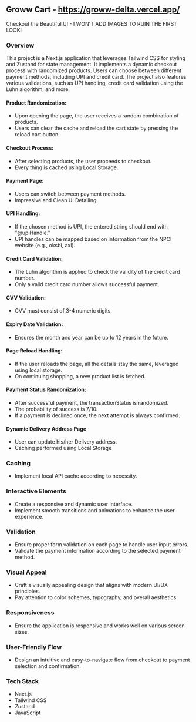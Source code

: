## Groww Cart - https://groww-delta.vercel.app/

Checkout the Beautiful UI - I WON'T ADD IMAGES TO RUIN THE FIRST LOOK!

### Overview
This project is a Next.js application that leverages Tailwind CSS for styling and Zustand for state management. It implements a dynamic checkout process with randomized products. Users can choose between different payment methods, including UPI and credit card. The project also features various validations, such as UPI handling, credit card validation using the Luhn algorithm, and more.



#### Product Randomization:
- Upon opening the page, the user receives a random combination of products.
- Users can clear the cache and reload the cart state by pressing the reload cart button.

#### Checkout Process:
- After selecting products, the user proceeds to checkout.
- Every thing is cached using Local Storage.

#### Payment Page:
- Users can switch between payment methods.
- Impressive and Clean UI Detailing.

#### UPI Handling:
- If the chosen method is UPI, the entered string should end with "@upiHandle."
- UPI handles can be mapped based on information from the NPCI website (e.g., oksbi, axl).

#### Credit Card Validation:
- The Luhn algorithm is applied to check the validity of the credit card number.
- Only a valid credit card number allows successful payment.

#### CVV Validation:
- CVV must consist of 3-4 numeric digits.

#### Expiry Date Validation:
- Ensures the month and year can be up to 12 years in the future.

#### Page Reload Handling:
- If the user reloads the page, all the details stay the same, leveraged using local storage.
- On continuing shopping, a new product list is fetched.

#### Payment Status Randomization:
- After successful payment, the transactionStatus is randomized.
- The probability of success is 7/10.
- If a payment is declined once, the next attempt is always confirmed.

#### Dynamic Delivery Address Page
- User can update his/her Delivery address.
- Caching performed using Local Storage

### Caching
- Implement local API cache according to necessity.

### Interactive Elements
- Create a responsive and dynamic user interface.
- Implement smooth transitions and animations to enhance the user experience.

### Validation
- Ensure proper form validation on each page to handle user input errors.
- Validate the payment information according to the selected payment method.

### Visual Appeal
- Craft a visually appealing design that aligns with modern UI/UX principles.
- Pay attention to color schemes, typography, and overall aesthetics.

### Responsiveness
- Ensure the application is responsive and works well on various screen sizes.

### User-Friendly Flow
- Design an intuitive and easy-to-navigate flow from checkout to payment selection and confirmation.

### Tech Stack
- Next.js
- Tailwind CSS
- Zustand
- JavaScript

